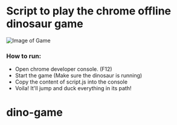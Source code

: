 # Script to play the chrome offline dinosaur game

![Image of Game](http://i.imgur.com/JJzpugZ.png)

### How to run:
- Open chrome developer console. (F12)
- Start the game (Make sure the dinosaur is running)
- Copy the content of script.js into the console
- Voila! It'll jump and duck everything in its path!
# dino-game
